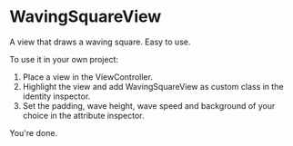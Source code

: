 # WavingSquareView
A view that draws a waving square. Easy to use.

To use it in your own project:
1. Place a view in the ViewController.
2. Highlight the view and add WavingSquareView as custom class in the identity inspector.
2. Set the padding, wave height, wave speed and background of your choice in the attribute inspector.

You're done.
